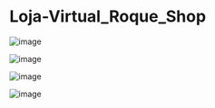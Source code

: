 # Loja-Virtual_Roque_Shop

![image](https://user-images.githubusercontent.com/92267368/199098512-1d1032ed-7558-4b3e-83b5-72900c5eb8fa.png) 

![image](https://user-images.githubusercontent.com/92267368/199097910-2f420a9f-8b01-4e5b-9c5f-f2e90f99ed70.png)

![image](https://user-images.githubusercontent.com/92267368/199098263-b052d6b1-8381-4cca-93e1-b521cb328a02.png)

![image](https://user-images.githubusercontent.com/92267368/199098317-42eeedd8-0068-4a2f-98e0-4d28693fa261.png)
